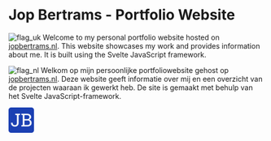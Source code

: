 # Jop Bertrams - Portfolio Website

<img src="http://www.flags.net/images/largeflags/UNKG0001.GIF" alt="flag_uk" width="25px"> Welcome to my personal portfolio website hosted on [jopbertrams.nl](http://www.jopbertrams.nl/). This website showcases my work and provides information about me. It is built using the Svelte JavaScript framework.

<img src="http://www.flags.net/images/largeflags/NETH0001.GIF" alt="flag_nl" width="25px"> Welkom op mijn persoonlijke portfoliowebsite gehost op [jopbertrams.nl](http://www.jopbertrams.nl/). Deze website geeft informatie over mij en een overzicht van de projecten waaraan ik gewerkt heb. De site is gemaakt met behulp van het Svelte JavaScript-framework.

<img src="https://github.com/JopBertrams/jopbertrams.nl/raw/main/public/logo.png" alt="logo" width="50px">
